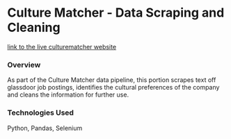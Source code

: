 <h1>
  Culture Matcher - Data Scraping and Cleaning
</h1>
<a href="http://culturematcher.org">link to the live culturematcher website</a>
<h3>
  Overview
</h3>
<p>
  As part of the Culture Matcher data pipeline, this portion scrapes text off glassdoor job postings, identifies the cultural preferences of the company and cleans the information for further use.
</p>
<h3>
  Technologies Used
</h3>
<p>
  Python, Pandas, Selenium
</p>
